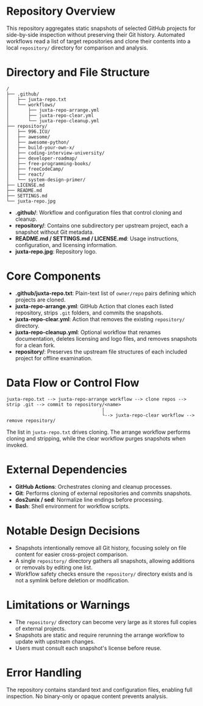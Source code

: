 # Repository Overview
This repository aggregates static snapshots of selected GitHub projects for side-by-side inspection without preserving their Git history. Automated workflows read a list of target repositories and clone their contents into a local `repository/` directory for comparison and analysis.

# Directory and File Structure
```
/
├── .github/
│   ├── juxta-repo.txt
│   └── workflows/
│       ├── juxta-repo-arrange.yml
│       ├── juxta-repo-clear.yml
│       └── juxta-repo-cleanup.yml
├── repository/
│   ├── 996.ICU/
│   ├── awesome/
│   ├── awesome-python/
│   ├── build-your-own-x/
│   ├── coding-interview-university/
│   ├── developer-roadmap/
│   ├── free-programming-books/
│   ├── freeCodeCamp/
│   ├── react/
│   └── system-design-primer/
├── LICENSE.md
├── README.md
├── SETTINGS.md
└── juxta-repo.jpg
```
- **.github/**: Workflow and configuration files that control cloning and cleanup.
- **repository/**: Contains one subdirectory per upstream project, each a snapshot without Git metadata.
- **README.md / SETTINGS.md / LICENSE.md**: Usage instructions, configuration, and licensing information.
- **juxta-repo.jpg**: Repository logo.

# Core Components
- **.github/juxta-repo.txt**: Plain-text list of `owner/repo` pairs defining which projects are cloned.
- **juxta-repo-arrange.yml**: GitHub Action that clones each listed repository, strips `.git` folders, and commits the snapshots.
- **juxta-repo-clear.yml**: Action that removes the existing `repository/` directory.
- **juxta-repo-cleanup.yml**: Optional workflow that renames documentation, deletes licensing and logo files, and removes snapshots for a clean fork.
- **repository/<project>**: Preserves the upstream file structures of each included project for offline examination.

# Data Flow or Control Flow
```
juxta-repo.txt --> juxta-repo-arrange workflow --> clone repos --> strip .git --> commit to repository/<name>
                                   |
                                   └--> juxta-repo-clear workflow --> remove repository/
```
The list in `juxta-repo.txt` drives cloning. The arrange workflow performs cloning and stripping, while the clear workflow purges snapshots when invoked.

# External Dependencies
- **GitHub Actions**: Orchestrates cloning and cleanup processes.
- **Git**: Performs cloning of external repositories and commits snapshots.
- **dos2unix / sed**: Normalize line endings before processing.
- **Bash**: Shell environment for workflow scripts.

# Notable Design Decisions
- Snapshots intentionally remove all Git history, focusing solely on file content for easier cross-project comparison.
- A single `repository/` directory gathers all snapshots, allowing additions or removals by editing one list.
- Workflow safety checks ensure the `repository/` directory exists and is not a symlink before deletion or modification.

# Limitations or Warnings
- The `repository/` directory can become very large as it stores full copies of external projects.
- Snapshots are static and require rerunning the arrange workflow to update with upstream changes.
- Users must consult each snapshot's license before reuse.

# Error Handling
The repository contains standard text and configuration files, enabling full inspection. No binary-only or opaque content prevents analysis.
